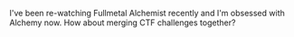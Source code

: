 I've been re-watching Fullmetal Alchemist recently and I'm obsessed with Alchemy now. How about merging CTF challenges together?
